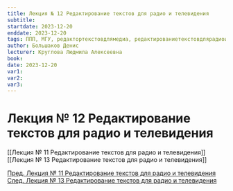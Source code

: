 ```yaml
---
title: Лекция № 12 Редактирование текстов для радио и телевидения
subtitle:
startdate: 2023-12-20
enddate: 2023-12-20
tags: ППП, МГУ, редактортекстовдлямедиа, редактированиетекстовдлярадиоителевидения
author: Большаков Денис
lecturer: Круглова Людмила Алексеевна
book:
date: 2023-12-20
var1:
var2:
var3:
---
```

# Лекция № 12 Редактирование текстов для радио и телевидения

[[Лекция № 11 Редактирование текстов для радио и телевидения]]     [[Лекция № 13 Редактирование текстов для радио и телевидения]]

[Пред. Лекция № 11 Редактирование текстов для радио и телевидения](https://github.com/denisbolshakoff/MSU/blob/main/Редактирование%20текстов%20для%20радио%20и%20телевидения/Лекция%20№%2011%20Редактирование%20текстов%20для%20радио%20и%20телевидения.md)      [След. Лекция № 13 Редактирование текстов для радио и телевидения](https://github.com/denisbolshakoff/MSU/blob/main/Редактирование%20текстов%20для%20радио%20и%20телевидения/Лекция%20№%2013%20Редактирование%20текстов%20для%20радио%20и%20телевидения.md)